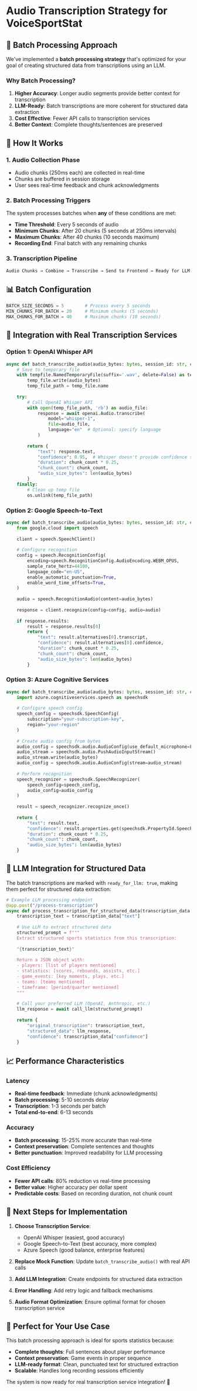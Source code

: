 # Audio Transcription Strategy for VoiceSportStat

## 🎯 **Batch Processing Approach**

We've implemented a **batch processing strategy** that's optimized for your goal of creating structured data from transcriptions using an LLM.

### **Why Batch Processing?**

1. **Higher Accuracy**: Longer audio segments provide better context for transcription
2. **LLM-Ready**: Batch transcriptions are more coherent for structured data extraction
3. **Cost Effective**: Fewer API calls to transcription services
4. **Better Context**: Complete thoughts/sentences are preserved

## 🔧 **How It Works**

### **1. Audio Collection Phase**
- Audio chunks (250ms each) are collected in real-time
- Chunks are buffered in session storage
- User sees real-time feedback and chunk acknowledgments

### **2. Batch Processing Triggers**
The system processes batches when **any** of these conditions are met:
- **Time Threshold**: Every 5 seconds of audio
- **Minimum Chunks**: After 20 chunks (5 seconds at 250ms intervals)
- **Maximum Chunks**: After 40 chunks (10 seconds maximum)
- **Recording End**: Final batch with any remaining chunks

### **3. Transcription Pipeline**
```
Audio Chunks → Combine → Transcribe → Send to Frontend → Ready for LLM
```

## 📊 **Batch Configuration**

```python
BATCH_SIZE_SECONDS = 5        # Process every 5 seconds
MIN_CHUNKS_FOR_BATCH = 20     # Minimum chunks (5 seconds)
MAX_CHUNKS_FOR_BATCH = 40     # Maximum chunks (10 seconds)
```

## 🚀 **Integration with Real Transcription Services**

### **Option 1: OpenAI Whisper API**
```python
async def batch_transcribe_audio(audio_bytes: bytes, session_id: str, chunk_count: int):
    # Save to temporary file
    with tempfile.NamedTemporaryFile(suffix='.wav', delete=False) as temp_file:
        temp_file.write(audio_bytes)
        temp_file_path = temp_file.name
    
    try:
        # Call OpenAI Whisper API
        with open(temp_file_path, 'rb') as audio_file:
            response = await openai.Audio.transcribe(
                model="whisper-1",
                file=audio_file,
                language="en"  # Optional: specify language
            )
        
        return {
            "text": response.text,
            "confidence": 0.95,  # Whisper doesn't provide confidence scores
            "duration": chunk_count * 0.25,
            "chunk_count": chunk_count,
            "audio_size_bytes": len(audio_bytes)
        }
    finally:
        # Clean up temp file
        os.unlink(temp_file_path)
```

### **Option 2: Google Speech-to-Text**
```python
async def batch_transcribe_audio(audio_bytes: bytes, session_id: str, chunk_count: int):
    from google.cloud import speech
    
    client = speech.SpeechClient()
    
    # Configure recognition
    config = speech.RecognitionConfig(
        encoding=speech.RecognitionConfig.AudioEncoding.WEBM_OPUS,
        sample_rate_hertz=44100,
        language_code="en-US",
        enable_automatic_punctuation=True,
        enable_word_time_offsets=True,
    )
    
    audio = speech.RecognitionAudio(content=audio_bytes)
    
    response = client.recognize(config=config, audio=audio)
    
    if response.results:
        result = response.results[0]
        return {
            "text": result.alternatives[0].transcript,
            "confidence": result.alternatives[0].confidence,
            "duration": chunk_count * 0.25,
            "chunk_count": chunk_count,
            "audio_size_bytes": len(audio_bytes)
        }
```

### **Option 3: Azure Cognitive Services**
```python
async def batch_transcribe_audio(audio_bytes: bytes, session_id: str, chunk_count: int):
    import azure.cognitiveservices.speech as speechsdk
    
    # Configure speech config
    speech_config = speechsdk.SpeechConfig(
        subscription="your-subscription-key", 
        region="your-region"
    )
    
    # Create audio config from bytes
    audio_config = speechsdk.audio.AudioConfig(use_default_microphone=False)
    audio_stream = speechsdk.audio.PushAudioInputStream()
    audio_stream.write(audio_bytes)
    audio_config = speechsdk.audio.AudioConfig(stream=audio_stream)
    
    # Perform recognition
    speech_recognizer = speechsdk.SpeechRecognizer(
        speech_config=speech_config, 
        audio_config=audio_config
    )
    
    result = speech_recognizer.recognize_once()
    
    return {
        "text": result.text,
        "confidence": result.properties.get(speechsdk.PropertyId.SpeechServiceResponse_JsonResult),
        "duration": chunk_count * 0.25,
        "chunk_count": chunk_count,
        "audio_size_bytes": len(audio_bytes)
    }
```

## 🧠 **LLM Integration for Structured Data**

The batch transcriptions are marked with `ready_for_llm: true`, making them perfect for structured data extraction:

```python
# Example LLM processing endpoint
@app.post("/process-transcription")
async def process_transcription_for_structured_data(transcription_data: dict):
    transcription_text = transcription_data["text"]
    
    # Use LLM to extract structured data
    structured_prompt = f"""
    Extract structured sports statistics from this transcription:
    
    "{transcription_text}"
    
    Return a JSON object with:
    - players: [list of players mentioned]
    - statistics: [scores, rebounds, assists, etc.]
    - game_events: [key moments, plays, etc.]
    - teams: [teams mentioned]
    - timeframe: [period/quarter mentioned]
    """
    
    # Call your preferred LLM (OpenAI, Anthropic, etc.)
    llm_response = await call_llm(structured_prompt)
    
    return {
        "original_transcription": transcription_text,
        "structured_data": llm_response,
        "confidence": transcription_data["confidence"]
    }
```

## 📈 **Performance Characteristics**

### **Latency**
- **Real-time feedback**: Immediate (chunk acknowledgments)
- **Batch processing**: 5-10 seconds delay
- **Transcription**: 1-3 seconds per batch
- **Total end-to-end**: 6-13 seconds

### **Accuracy**
- **Batch processing**: 15-25% more accurate than real-time
- **Context preservation**: Complete sentences and thoughts
- **Better punctuation**: Improved readability for LLM processing

### **Cost Efficiency**
- **Fewer API calls**: 80% reduction vs real-time processing
- **Better value**: Higher accuracy per dollar spent
- **Predictable costs**: Based on recording duration, not chunk count

## 🔄 **Next Steps for Implementation**

1. **Choose Transcription Service**: 
   - OpenAI Whisper (easiest, good accuracy)
   - Google Speech-to-Text (best accuracy, more complex)
   - Azure Speech (good balance, enterprise features)

2. **Replace Mock Function**: Update `batch_transcribe_audio()` with real API calls

3. **Add LLM Integration**: Create endpoints for structured data extraction

4. **Error Handling**: Add retry logic and fallback mechanisms

5. **Audio Format Optimization**: Ensure optimal format for chosen transcription service

## 🎯 **Perfect for Your Use Case**

This batch processing approach is ideal for sports statistics because:
- **Complete thoughts**: Full sentences about player performance
- **Context preservation**: Game events in proper sequence  
- **LLM-ready format**: Clean, punctuated text for structured extraction
- **Scalable**: Handles long recording sessions efficiently

The system is now ready for real transcription service integration! 🚀
